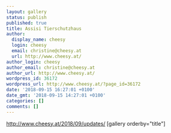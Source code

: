 ```yaml
---
layout: gallery
status: publish
published: true
title: Assisi Tierschutzhaus
author:
  display_name: cheesy
  login: cheesy
  email: christine@cheesy.at
  url: http://www.cheesy.at/
author_login: cheesy
author_email: christine@cheesy.at
author_url: http://www.cheesy.at/
wordpress_id: 36172
wordpress_url: http://www.cheesy.at/?page_id=36172
date: '2018-09-15 16:27:01 +0100'
date_gmt: '2018-09-15 14:27:01 +0100'
categories: []
comments: []
---
```

http://www.cheesy.at/2018/09/updates/
[gallery orderby="title"]
